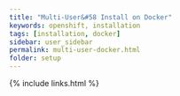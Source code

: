```yaml
---
title: "Multi-User&#58 Install on Docker"
keywords: openshift, installation
tags: [installation, docker]
sidebar: user_sidebar
permalink: multi-user-docker.html
folder: setup
---
```


{% include links.html %}
